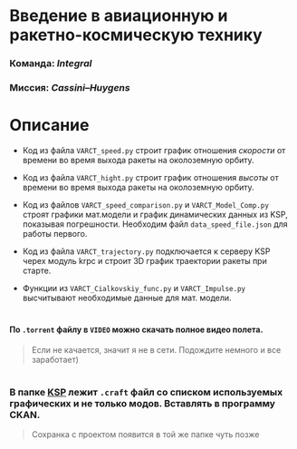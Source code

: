 #  Введение в авиационную и ракетно-космическую технику

### Команда: ***Integral***
### Миссия: ***Cassini–Huygens***

# Описание

+ Код из файла `VARCT_speed.py` строит график отношения *скорости* от времени во время выхода ракеты на околоземную орбиту.
+ Код из файла `VARCT_hight.py` строит график отношения *высоты* от времени во время выхода ракеты на околоземную орбиту.
+ Код из файлов `VARCT_speed_comparison.py` и `VARCT_Model_Comp.py` строят графики мат.модели и график динамических данных из KSP, показывая погрешности. Необходим файл `data_speed_file.json` для работы первого.

+ Код из файла `VARCT_trajectory.py` подключается к серверу KSP черех модуль krpc и строит 3D график траектории ракеты при старте.
+ Функции из `VARCT_Cialkovskiy_func.py` и `VARCT_Impulse.py` высчитывают необходимые данные для мат. модели.

# 

#### По `.torrent` файлу в `VIDEO` можно скачать полное видео полета.
> Если не качается, значит я не в сети. Подождите немного и все заработает)

#

### В папке [KSP](https://github.com/Ivan00700/VARCT/tree/main/KSP) лежит `.craft` файл со списком используемых графических и не только модов. Вставлять в программу CKAN.
> Сохранка с проектом появится в той же папке чуть позже


